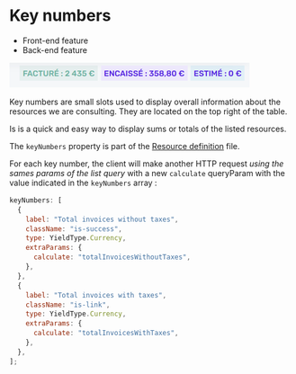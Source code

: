 # Key numbers

- Front-end feature
- Back-end feature

![Key numbers](../assets/images/list/key-numbers.png)

Key numbers are small slots used to display overall information about the resources we are consulting. They are located on the top right of the table.

Is is a quick and easy way to display sums or totals of the listed resources.

The `keyNumbers` property is part of the [Resource definition](resources/resource-definitions.md) file.

For each key number, the client will make another HTTP request _using the sames params of the list query_ with a new `calculate` queryParam with the value indicated in the `keyNumbers` array :

```js
keyNumbers: [
  {
    label: "Total invoices without taxes",
    className: "is-success",
    type: YieldType.Currency,
    extraParams: {
      calculate: "totalInvoicesWithoutTaxes",
    },
  },
  {
    label: "Total invoices with taxes",
    className: "is-link",
    type: YieldType.Currency,
    extraParams: {
      calculate: "totalInvoicesWithTaxes",
    },
  },
];
```
